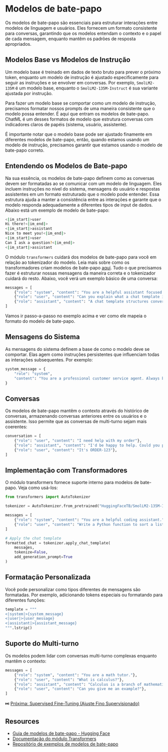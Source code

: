 # Modelos de bate-papo

Os modelos de bate-papo são essenciais para estruturar interações entre modelos de linguagem e usuários. Eles fornecem um formato consistente para conversas, garantindo que os modelos entendam o contexto e o papel de cada mensagem, enquanto mantêm os padrões de resposta apropriados.

## Modelos Base vs Modelos de Instrução

Um modelo base é treinado em dados de texto bruto para prever o próximo token, enquanto um modelo de instrução é ajustado especificamente para seguir as instruções e se envolver em conversas. Por exemplo, `SmolLM2-135M` é um modelo base, enquanto o `SmolLM2-135M-Instruct` é sua variante ajustada por instrução.

Para fazer um modelo base se comportar como um modelo de instrução, precisamos formatar nossos prompts de uma maneira consistente que o modelo possa entender. É aqui que entram os modelos de bate-papo. ChatML é um desses formatos de modelo que estrutura conversas com indicadores claros de papéis (sistema, usuário, assistente).

É importante notar que o modelo base pode ser ajustado finamente em diferentes modelos de bate-papo, então, quando estamos usando um modelo de instrução, precisamos garantir que estamos usando o modelo de bate-papo correto.

## Entendendo os Modelos de Bate-papo

Na sua essência, os modelos de bate-papo definem como as conversas devem ser formatadas ao se comunicar com um modelo de linguagem. Eles incluem instruções no nível do sistema, mensagens do usuário e respostas assistentes em um formato estruturado que o modelo pode entender. Essa estrutura ajuda a manter a consistência entre as interações e garante que o modelo responda adequadamente a diferentes tipos de input de dados. Abaixo está um exemplo de modelo de bate-papo:

```sh
<|im_start|>user
Hi there!<|im_end|>
<|im_start|>assistant
Nice to meet you!<|im_end|>
<|im_start|>user
Can I ask a question?<|im_end|>
<|im_start|>assistant
```

O módulo `transformers` cuidará dos modelos de bate-papo para você em relação ao tokenizador do modelo. Leia mais sobre como os transformadores criam modelos de bate-papo [aqui](https://huggingface.co/docs/transformers/en/chat_templating#how-do-i-use-chat-templates). Tudo o que precisamos fazer é estruturar nossas mensagens da maneira correta e o tokenizador cuidará do resto. Abaixo, você verá um exemplo básico de uma conversa:

```python
messages = [
    {"role": "system", "content": "You are a helpful assistant focused on technical topics."},
    {"role": "user", "content": "Can you explain what a chat template is?"},
    {"role": "assistant", "content": "A chat template structures conversations between users and AI models..."}
]
```

Vamos ir passo-a-passo no exemplo acima e ver como ele mapeia o formato do modelo de bate-papo.

## Mensagens do Sistema

As mensagens do sistema definem a base de como o modelo deve se comportar. Elas agem como instruções persistentes que influenciam todas as interações subsequentes. Por exemplo:

```python
system_message = {
    "role": "system",
    "content": "You are a professional customer service agent. Always be polite, clear, and helpful."
}
```

## Conversas

Os modelos de bate-papo mantêm o contexto através do histórico de conversas, armazenando conversas anteriores entre os usuários e o assistente. Isso permite que as conversas de multi-turno sejam mais coerentes:

```python
conversation = [
    {"role": "user", "content": "I need help with my order"},
    {"role": "assistant", "content": "I'd be happy to help. Could you provide your order number?"},
    {"role": "user", "content": "It's ORDER-123"},
]
```

## Implementação com Transformadores

O módulo transformers fornece suporte interno para modelos de bate-papo. Veja como usá-los:

```python
from transformers import AutoTokenizer

tokenizer = AutoTokenizer.from_pretrained("HuggingFaceTB/SmolLM2-135M-Instruct")

messages = [
    {"role": "system", "content": "You are a helpful coding assistant."},
    {"role": "user", "content": "Write a Python function to sort a list"},
]

# Apply the chat template
formatted_chat = tokenizer.apply_chat_template(
    messages,
    tokenize=False,
    add_generation_prompt=True
)
```

## Formatação Personalizada

Você pode personalizar como tipos diferentes de mensagens são formatadas. Por exemplo, adicionando tokens especiais ou formatando para diferentes funções:

```python
template = """
<|system|>{system_message}
<|user|>{user_message}
<|assistant|>{assistant_message}
""".lstrip()
```

## Suporte do Multi-turno

Os modelos podem lidar com conversas multi-turno complexas enquanto mantêm o contexto:

```python
messages = [
    {"role": "system", "content": "You are a math tutor."},
    {"role": "user", "content": "What is calculus?"},
    {"role": "assistant", "content": "Calculus is a branch of mathematics..."},
    {"role": "user", "content": "Can you give me an example?"},
]
```

⏭️ [Próxima: Supervised Fine-Tuning (Ajuste Fino Supervisionado)](./supervised_fine_tuning.md)

## Resources

- [Guia de modelos de bate-papo - Hugging Face](https://huggingface.co/docs/transformers/main/en/chat_templating)
- [Documentação do módulo Transformers](https://huggingface.co/docs/transformers)
- [Repositório de exemplos de modelos de bate-papo](https://github.com/chujiezheng/chat_templates) 
